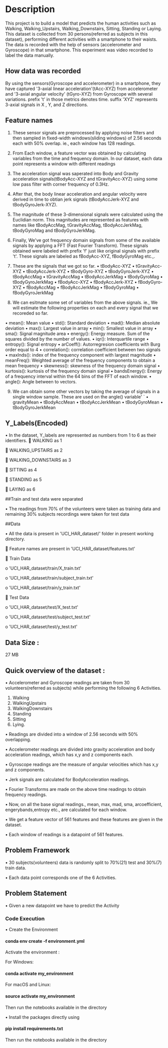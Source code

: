 # Description

This project is to build a model that predicts the human activities such as Walking, Walking_Upstairs, Walking_Downstairs, Sitting, Standing or Laying.
This dataset is collected from 30 persons(referred as subjects in this dataset), performing different activities with a smartphone to their waists. The data is recorded with the help of sensors (accelerometer and Gyroscope) in that smartphone. This experiment was video recorded to label the data manually.

## How data was recorded
By using the sensors(Gyroscope and accelerometer) in a smartphone, they have captured '3-axial linear acceleration'(tAcc-XYZ) from accelerometer and '3-axial angular velocity' (tGyro-XYZ) from Gyroscope with several variations.
prefix 't' in those metrics denotes time.
suffix 'XYZ' represents 3-axial signals in X , Y, and Z directions.

## Feature names

1.	These sensor signals are preprocessed by applying noise filters and then sampled in fixed-width windows(sliding windows) of 2.56 seconds each with 50% overlap. ie., each window has 128 readings.

2.	From Each window, a feature vector was obtained by calculating variables from the time and frequency domain.
In our dataset, each data point represents a window with different readings

3.	The acceleration signal was saperated into Body and Gravity acceleration signals(tBodyAcc-XYZ and tGravityAcc-XYZ) using some low pass filter with corner frequency of 0.3Hz.

4.	After that, the body linear acceleration and angular velocity were derived in time to obtian jerk signals (tBodyAccJerk-XYZ and tBodyGyroJerk-XYZ).

5.	The magnitude of these 3-dimensional signals were calculated using the Euclidian norm. This magnitudes are represented as features with names like tBodyAccMag, tGravityAccMag, tBodyAccJerkMag, tBodyGyroMag and tBodyGyroJerkMag.

6.	Finally, We've got frequency domain signals from some of the available signals by applying a FFT (Fast Fourier Transform). These signals obtained were labeled with prefix 'f' just like original signals with prefix 't'. These signals are labeled as fBodyAcc-XYZ, fBodyGyroMag etc.,.

7.	These are the signals that we got so far.
•	tBodyAcc-XYZ
•	tGravityAcc-XYZ
•	tBodyAccJerk-XYZ
•	tBodyGyro-XYZ
•	tBodyGyroJerk-XYZ
•	tBodyAccMag
•	tGravityAccMag
•	tBodyAccJerkMag
•	tBodyGyroMag
•	tBodyGyroJerkMag
•	fBodyAcc-XYZ
•	fBodyAccJerk-XYZ
•	fBodyGyro-XYZ
•	fBodyAccMag
•	fBodyAccJerkMag
•	fBodyGyroMag
•	fBodyGyroJerkMag

8.	We can esitmate some set of variables from the above signals. ie., We will estimate the following properties on each and every signal that we recoreded so far.

•	mean(): Mean value
•	std(): Standard deviation
•	mad(): Median absolute deviation
•	max(): Largest value in array
•	min(): Smallest value in array
•	sma(): Signal magnitude area
•	energy(): Energy measure. Sum of the squares divided by the number of values.
•	iqr(): Interquartile range
•	entropy(): Signal entropy
•	arCoeff(): Autorregresion coefficients with Burg order equal to 4
•	correlation(): correlation coefficient between two signals
•	maxInds(): index of the frequency component with largest magnitude
•	meanFreq(): Weighted average of the frequency components to obtain a mean frequency
•	skewness(): skewness of the frequency domain signal
•	kurtosis(): kurtosis of the frequency domain signal
•	bandsEnergy(): Energy of a frequency interval within the 64 bins of the FFT of each window.
•	angle(): Angle between to vectors.

9.	We can obtain some other vectors by taking the average of signals in a single window sample. These are used on the angle() variable' `
•	gravityMean
•	tBodyAccMean
•	tBodyAccJerkMean
•	tBodyGyroMean
•	tBodyGyroJerkMean

## Y_Labels(Encoded)

•	In the dataset, Y_labels are represented as numbers from 1 to 6 as their identifiers.
	WALKING as 1

	WALKING_UPSTAIRS as 2

	WALKING_DOWNSTAIRS as 3

	SITTING as 4

	STANDING as 5

	LAYING as 6

##Train and test data were separated

•	The readings from 70% of the volunteers were taken as training data and remaining 30% subjects recordings were taken for test data

##Data

•	All the data is present in 'UCI_HAR_dataset/' folder in present working directory.

	Feature names are present in 'UCI_HAR_dataset/features.txt'


	Train Data

o	'UCI_HAR_dataset/train/X_train.txt'

o	'UCI_HAR_dataset/train/subject_train.txt'

o	'UCI_HAR_dataset/train/y_train.txt'


	Test Data

o	'UCI_HAR_dataset/test/X_test.txt'

o	'UCI_HAR_dataset/test/subject_test.txt'

o	'UCI_HAR_dataset/test/y_test.txt'

## Data Size :
27 MB

## Quick overview of the dataset :
•	Accelerometer and Gyroscope readings are taken from 30 volunteers(referred as subjects) while performing the following 6 Activities.
1.	Walking
2.	WalkingUpstairs
3.	WalkingDownstairs
4.	Standing
5.	Sitting
6.	Lying.


•	Readings are divided into a window of 2.56 seconds with 50% overlapping.

•	Accelerometer readings are divided into gravity acceleration and body acceleration readings, which has x,y and z components each.

•	Gyroscope readings are the measure of angular velocities which has x,y and z components.

•	Jerk signals are calculated for BodyAcceleration readings.

•	Fourier Transforms are made on the above time readings to obtain frequency readings.

•	Now, on all the base signal readings., mean, max, mad, sma, arcoefficient, engerybands,entropy etc., are calculated for each window.

•	We get a feature vector of 561 features and these features are given in the dataset.

•	Each window of readings is a datapoint of 561 features.

## Problem Framework

•	30 subjects(volunteers) data is randomly split to 70%(21) test and 30%(7) train data.

•	Each data point corresponds one of the 6 Activities.

## Problem Statement

•	Given a new datapoint we have to predict the Activity

### Code Execution
• Create the Environment

#### conda env create -f environment.yml

Activate the environment :

For Windows:

#### conda activate my_environment

For macOS and Linux:

#### source activate my_environment

Then run the notebooks available in the directory

• Install the packages directly using 

#### pip install requirements.txt

Then run the notebooks available in the directory




